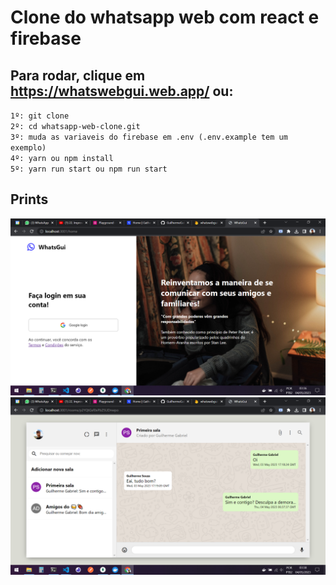 # Clone do whatsapp web com react e firebase

## Para rodar, clique em https://whatswebgui.web.app/ ou:
`1º: git clone `<br/>
`2º: cd whatsapp-web-clone.git`<br/>
`3º: muda as variaveis do firebase em .env (.env.example tem um exemplo)`<br/>
`4º: yarn ou npm install`<br/>
`5º: yarn run start ou npm run start`<br/>

## Prints
<img src="./screenshots/login.png"/><br/>
<img src="./screenshots/chat.png"/><br/>


